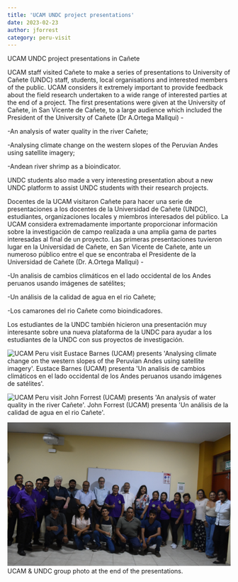 ```yaml
---
title: 'UCAM UNDC project presentations'
date: 2023-02-23
author: jforrest
category: peru-visit
---
```



UCAM UNDC project presentations in Cañete

UCAM staff visited Cañete to make a series of presentations to University of Cañete (UNDC) staff, students, local organisations and interested members of the public. UCAM considers it extremely important to provide feedback about the field research undertaken to a wide range of interested parties at the end of a project. The first presentations were given at the University of Cañete, in San Vicente de Cañete, to a large audience which included the President of the University of Cañete (Dr A.Ortega Mallqui) -

-An analysis of water quality in the river Cañete;

-Analysing climate change on the western slopes of the Peruvian Andes using satellite imagery;

-Andean river shrimp as a bioindicator.

UNDC students also made a very interesting presentation about a new UNDC platform to assist UNDC students with their research projects. 


Docentes de la UCAM visitaron Cañete para hacer una serie de presentaciones a los docentes de la Universidad de Cañete (UNDC), estudiantes, organizaciones locales y miembros interesados del público. La UCAM considera extremadamente importante proporcionar información sobre la investigación de campo realizada a una amplia gama de partes interesadas al final de un proyecto. Las primeras presentaciones tuvieron lugar en la Universidad de Cañete, en San Vicente de Cañete, ante un numeroso público entre el que se encontraba el Presidente de la Universidad de Cañete (Dr. A.Ortega Mallqui) -

-Un analisis de cambios climáticos en el lado occidental de los Andes peruanos usando imágenes de satélites;

-Un análisis de la calidad de agua en el rio Cañete;

-Los camarones del rio Cañete como bioindicadores.

Los estudiantes de la UNDC también hicieron una presentación muy interesante sobre una nueva plataforma de la UNDC para ayudar a los estudiantes de la UNDC con sus proyectos de investigación. 


![UCAM Peru visit](/assets/posts/Canete10.JPG)
Eustace Barnes (UCAM) presents 'Analysing climate change on the western slopes of the Peruvian Andes using satellite imagery'.
Eustace Barnes (UCAM) presenta 'Un analisis de cambios climáticos en el lado occidental de los Andes peruanos usando imágenes de satélites'.


![UCAM Peru visit](/assets/posts/Canete9.JPG)
John Forrest (UCAM) presents 'An analysis of water quality in the river Cañete'.
John Forrest (UCAM) presenta 'Un análisis de la calidad de agua en el rio Cañete'.


![UCAM Peru visit](/assets/posts/Canete25.JPG)
UCAM & UNDC group photo at the end of the presentations.

